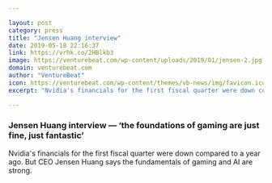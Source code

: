 ```yaml
---

layout: post
category: press
title: "Jensen Huang interview"
date: 2019-05-18 22:16:37
link: https://vrhk.co/2HBlkb3
image: https://venturebeat.com/wp-content/uploads/2019/01/jensen-2.jpg?w=1200&strip=all
domain: venturebeat.com
author: "VentureBeat"
icon: https://venturebeat.com/wp-content/themes/vb-news/img/favicon.ico
excerpt: "Nvidia's financials for the first fiscal quarter were down compared to a year ago. But CEO Jensen Huang says the fundamentals of gaming and AI are strong."

---
```


### Jensen Huang interview — ‘the foundations of gaming are just fine, just fantastic’

Nvidia's financials for the first fiscal quarter were down compared to a year ago. But CEO Jensen Huang says the fundamentals of gaming and AI are strong.